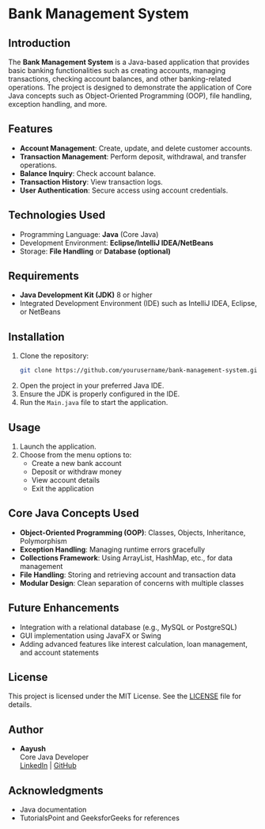 # Bank Management System

## Introduction
The **Bank Management System** is a Java-based application that provides basic banking functionalities such as creating accounts, managing transactions, checking account balances, and other banking-related operations. The project is designed to demonstrate the application of Core Java concepts such as Object-Oriented Programming (OOP), file handling, exception handling, and more.

## Features
- **Account Management**: Create, update, and delete customer accounts.
- **Transaction Management**: Perform deposit, withdrawal, and transfer operations.
- **Balance Inquiry**: Check account balance.
- **Transaction History**: View transaction logs.
- **User Authentication**: Secure access using account credentials.

## Technologies Used
- Programming Language: **Java** (Core Java)
- Development Environment: **Eclipse/IntelliJ IDEA/NetBeans**
- Storage: **File Handling** or **Database (optional)**

## Requirements
- **Java Development Kit (JDK)** 8 or higher
- Integrated Development Environment (IDE) such as IntelliJ IDEA, Eclipse, or NetBeans

## Installation
1. Clone the repository:
   ```bash
   git clone https://github.com/yourusername/bank-management-system.git
   ```
2. Open the project in your preferred Java IDE.
3. Ensure the JDK is properly configured in the IDE.
4. Run the `Main.java` file to start the application.

## Usage
1. Launch the application.
2. Choose from the menu options to:
   - Create a new bank account
   - Deposit or withdraw money
   - View account details
   - Exit the application

## Core Java Concepts Used
- **Object-Oriented Programming (OOP)**: Classes, Objects, Inheritance, Polymorphism
- **Exception Handling**: Managing runtime errors gracefully
- **Collections Framework**: Using ArrayList, HashMap, etc., for data management
- **File Handling**: Storing and retrieving account and transaction data
- **Modular Design**: Clean separation of concerns with multiple classes

## Future Enhancements
- Integration with a relational database (e.g., MySQL or PostgreSQL)
- GUI implementation using JavaFX or Swing
- Adding advanced features like interest calculation, loan management, and account statements

## License
This project is licensed under the MIT License. See the [LICENSE](LICENSE) file for details.

## Author
- **Aayush**  
  Core Java Developer  
  [LinkedIn](https://www.linkedin.com/in/aayuyadav02/) | [GitHub](https://github.com/aayuyadav02)

## Acknowledgments
- Java documentation
- TutorialsPoint and GeeksforGeeks for references

